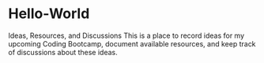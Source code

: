 # Hello-World
Ideas, Resources, and Discussions
This is a place to record ideas for my upcoming Coding Bootcamp, document available resources, and keep track of discussions about these ideas.
